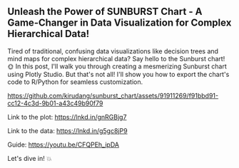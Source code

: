 ## Unleash the Power of SUNBURST Chart - A Game-Changer in Data Visualization for Complex Hierarchical Data!

Tired of traditional, confusing data visualizations like decision trees and mind maps for complex hierarchical data? Say hello to the Sunburst chart! 🌞
In this post, I'll walk you through creating a mesmerizing Sunburst chart using Plotly Studio. But that's not all! I'll show you how to export the chart's code to R/Python for seamless customization.

https://github.com/kirudang/sunburst_chart/assets/91911269/f91bbd91-cc12-4c3d-9b01-a43c49b90f79


Link to the plot: https://lnkd.in/gnRGBjg7

Link to the data: https://lnkd.in/g5gc8jP9

Guide: https://youtu.be/CFQPEh_ipDA

Let's dive in! 💥
